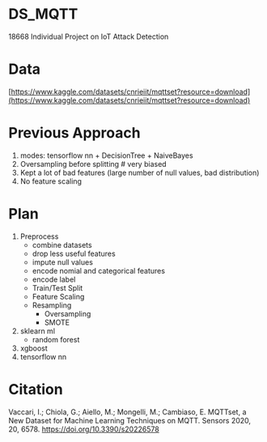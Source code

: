 # DS_MQTT
 18668 Individual Project on IoT Attack Detection

# Data
[https://www.kaggle.com/datasets/cnrieiit/mqttset?resource=download](https://www.kaggle.com/datasets/cnrieiit/mqttset?resource=download)


# Previous Approach
1. modes: tensorflow nn + DecisionTree + NaiveBayes
2. Oversampling before splitting # very biased
3. Kept a lot of bad features (large number of null values, bad distribution)
4. No feature scaling


# Plan
1. Preprocess
    - combine datasets
    - drop less useful features
    - impute null values
    - encode nomial and categorical features
    - encode label
    - Train/Test Split 
    - Feature Scaling
    - Resampling
        - Oversampling
        - SMOTE
2. sklearn ml
    - random forest
3. xgboost
4. tensorflow nn

# Citation

Vaccari, I.; Chiola, G.; Aiello, M.; Mongelli, M.; Cambiaso, E. MQTTset, a New Dataset for Machine Learning Techniques on MQTT. Sensors 2020, 20, 6578. https://doi.org/10.3390/s20226578


